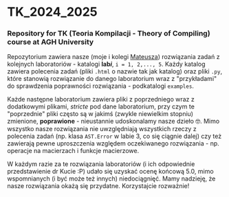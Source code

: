 # TK_2024_2025
### Repository for TK (Teoria Kompilacji - Theory of Compiling) course at AGH University

Repozytorium zawiera nasze (moje i kolegi [Mateusza](https://github.com/Ziomiu)) rozwiązania zadań z kolejnych laboratoriów - katalogi **lab*i***, `i = 1, 2,..., 5`.
Każdy katalog zawiera polecenia zadań (pliki `.html` o nazwie tak jak katalog) oraz pliki `.py`, które stanowią rozwiązanie do danego laboratorium wraz z "przykładami" do sprawdzenia poprawności rozwiązania - podkatalogi `examples`.

Każde następne laboratorium zawiera pliki z poprzedniego wraz z dodatkowymi plikami, _stricte_ pod dane laboratorium, przy czym te "poprzednie" pliki często są w jakimś (zwykle niewielkim stopniu) zmienione, **poprawione** - nieustannie udoskonalamy nasze dzieło 🤓.
Mimo wszystko nasze rozwiązania nie uwzględniają wszystkich rzeczy z polecenia zadań (np. klasa `AST.Error` w labie 3, co się ciągnie dalej) czy też zawierają pewne uproszczenia względem oczekiwanego rozwiązania - np. operacje na macierzach i funkcje macierzowe. 

W każdym razie za te rozwiązania laboratoriów (i ich odpowiednie przedstawienie dr Kucie :P) udało się uzyskać ocenę końcową 5.0, mimo wspomnianych (i być może też innych) niedociągnięć.
Mamy nadzieję, że nasze rozwiązania okażą się przydatne. Korzystajcie rozważnie!
